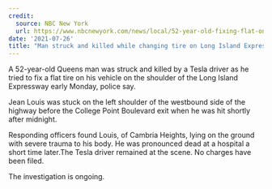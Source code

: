 ```yaml
---
credit:
  source: NBC New York
  url: https://www.nbcnewyork.com/news/local/52-year-old-fixing-flat-on-long-island-expressway-hit-killed-by-tesla-driver-cops/3175414/
date: '2021-07-26'
title: "Man struck and killed while changing tire on Long Island Expressway"
---
```

A 52-year-old Queens man was struck and killed by a Tesla driver as he tried to fix a flat tire on his vehicle on the shoulder of the Long Island Expressway early Monday, police say.

Jean Louis was stuck on the left shoulder of the westbound side of the highway before the College Point Boulevard exit when he was hit shortly after midnight.

Responding officers found Louis, of Cambria Heights, lying on the ground with severe trauma to his body. He was pronounced dead at a hospital a short time later.The Tesla driver remained at the scene. No charges have been filed.

The investigation is ongoing.
